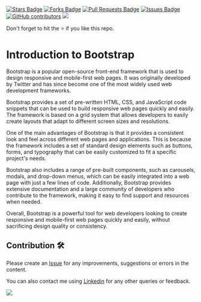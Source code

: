 <a href="https://github.com/drshahizan/learn-php/stargazers"><img src="https://img.shields.io/github/stars/drshahizan/learn-php" alt="Stars Badge"/></a>
<a href="https://github.com/drshahizan/learn-php/network/members"><img src="https://img.shields.io/github/forks/drshahizan/learn-php" alt="Forks Badge"/></a>
<a href="https://github.com/drshahizan/learn-php/pulls"><img src="https://img.shields.io/github/issues-pr/drshahizan/learn-php" alt="Pull Requests Badge"/></a>
<a href="https://github.com/drshahizan/learn-php/issues"><img src="https://img.shields.io/github/issues/drshahizan/learn-php" alt="Issues Badge"/></a>
<a href="https://github.com/drshahizan/learn-php/graphs/contributors"><img alt="GitHub contributors" src="https://img.shields.io/github/contributors/drshahizan/learn-php?color=2b9348"></a>
![](https://visitor-badge.glitch.me/badge?page_id=drshahizan/learn-php)

Don't forget to hit the :star: if you like this repo.

# Introduction to Bootstrap

Bootstrap is a popular open-source front-end framework that is used to design responsive and mobile-first web pages. It was originally developed by Twitter and has since become one of the most widely used web development frameworks. 

Bootstrap provides a set of pre-written HTML, CSS, and JavaScript code snippets that can be used to build responsive web pages quickly and easily. The framework is based on a grid system that allows developers to easily create layouts that adapt to different screen sizes and resolutions.

One of the main advantages of Bootstrap is that it provides a consistent look and feel across different web pages and applications. This is because the framework includes a set of standard design elements such as buttons, forms, and typography that can be easily customized to fit a specific project's needs.

Bootstrap also includes a range of pre-built components, such as carousels, modals, and drop-down menus, which can be easily integrated into a web page with just a few lines of code. Additionally, Bootstrap provides extensive documentation and a large community of developers who contribute to the framework, making it easy to find support and resources when needed.

Overall, Bootstrap is a powerful tool for web developers looking to create responsive and mobile-first web pages quickly and easily, without sacrificing design quality or consistency.

## Contribution 🛠️
Please create an [Issue](https://github.com/drshahizan/learn-php/issues) for any improvements, suggestions or errors in the content.

You can also contact me using [Linkedin](https://www.linkedin.com/in/drshahizan/) for any other queries or feedback.

![](https://visitor-badge.glitch.me/badge?page_id=drshahizan)
